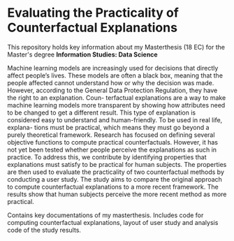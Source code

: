 # Evaluating the Practicality of Counterfactual Explanations

This repository holds key information about my Masterthesis (18 EC) for the Master's degree **Information Studies: Data Science**  

Machine learning models are increasingly used for decisions that directly affect people’s lives. These models are often a black box, meaning that the people affected cannot understand how or why the decision was made. However, according to the General Data Protection Regulation, they have the right to an explanation. Coun- terfactual explanations are a way to make machine learning models more transparent by showing how attributes need to be changed to get a different result. This type of explanation is considered easy to understand and human-friendly. To be used in real life, explana- tions must be practical, which means they must go beyond a purely theoretical framework. Research has focused on defining several objective functions to compute practical counterfactuals. However, it has not yet been tested whether people perceive the explanations as such in practice. To address this, we contribute by identifying properties that explanations must satisfy to be practical for human subjects. The properties are then used to evaluate the practicality of two counterfactual methods by conducting a user study. The study aims to compare the original approach to compute counterfactual explanations to a more recent framework. The results show that human subjects perceive the more recent method as more practical.

Contains key documentations of my masterthesis. Includes code for computing counterfactual explanations, layout of user study and analysis code of the study results. 
